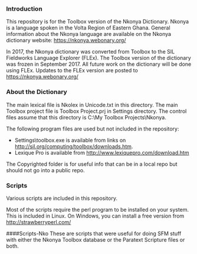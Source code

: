 ### Introduction
This repository is for the Toolbox version of the Nkonya Dictionary.
Nkonya is a language spoken in the Volta Region of Eastern Ghana.
General information about the Nkonya language are available on the Nkonya dictionary website:
 https://nkonya.webonary.org/

In 2017, the Nkonya dictionary was converted from Toolbox to the SIL Fieldworks Language Explorer (FLEx).
The Toolbox version of the dictionary was frozen in September 2017.
All future work on the dictionary will be done using FLEx.
Updates to the FLEx version are posted to https://nkonya.webonary.org/

### About the Dictionary
The main lexical file is Nkolex in Unicode.txt in this directory.
The main Toolbox project file is Toolbox Project.prj in Settings directory.
The control files assume that this directory is C:\My Toolbox Projects\Nkonya.

The following program files are used but not included in the repository:

* Settings\toolbox.exe is available from links on http://sil.org/computing/toolbox/downloads.htm.
* Lexique Pro is available from http://www.lexiquepro.com/download.htm

The Copyrighted folder is for useful info that can be in a local repo but should not go into a public repo.

### Scripts
Various scripts are included in this repository.

Most of the scripts require the perl program to be installed on your system.
This is included in Linux. On Windows, you can install a free version from
http://strawberryperl.com/

####Scripts-Nko
These are scripts that were useful for doing SFM stuff  with either the Nkonya Toolbox database or the Paratext Scripture files or both.

